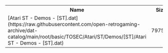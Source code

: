 <table>
<tr><th>Name</th><th>Size</th></tr>
<tr><td>[Atari ST - Demos - [ST].dat](https://raw.githubusercontent.com/open-retrogaming-archive/dat-catalog/main/root/basic/TOSEC/Atari/ST/Demos/[ST]/Atari ST - Demos - [ST].dat)</td><td>797518</td></tr>
</table>
